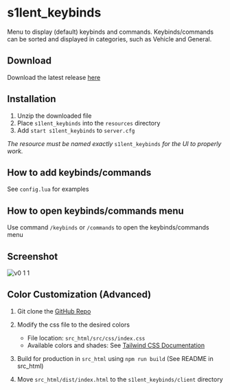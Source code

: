 # s1lent_keybinds
Menu to display (default) keybinds and commands. Keybinds/commands can be sorted and displayed in categories, such as Vehicle and General.

## Download
Download the latest release [here](https://github.com/jwritz/s1lent_keybinds/releases/latest)

## Installation
1. Unzip the downloaded file
2. Place `s1lent_keybinds` into the `resources` directory
3. Add `start s1lent_keybinds` to `server.cfg`

_The resource must be named exactly_ `s1lent_keybinds` _for the UI to properly work._

## How to add keybinds/commands
See `config.lua` for examples

## How to open keybinds/commands menu
Use command `/keybinds` or `/commands` to open the keybinds/commands menu

## Screenshot
![v0 1 1](https://user-images.githubusercontent.com/29800465/91195168-67ed4880-e6be-11ea-8696-ebd0b92236f6.png)

## Color Customization (Advanced)

1. Git clone the [GitHub Repo](https://github.com/jwritz/s1lent_keybinds)
2. Modify the css file to the desired colors
    * File location: `src_html/src/css/index.css`
    * Available colors and shades: See [Tailwind CSS Documentation](https://tailwindcss.com/docs/background-color#app)

3. Build for production in `src_html` using `npm run build` (See README in src_html)
4. Move `src_html/dist/index.html` to the `s1lent_keybinds/client` directory
